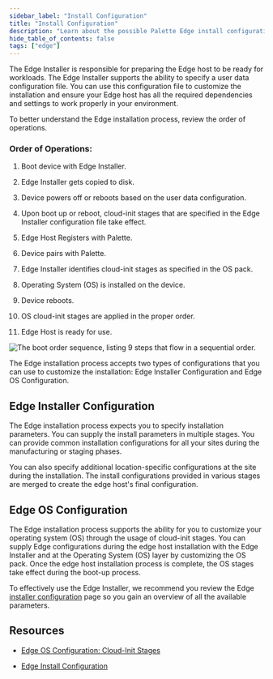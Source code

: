 ```yaml
---
sidebar_label: "Install Configuration"
title: "Install Configuration"
description: "Learn about the possible Palette Edge install configurations available."
hide_table_of_contents: false
tags: ["edge"]
---
```


The Edge Installer is responsible for preparing the Edge host to be ready for workloads. The Edge Installer supports the
ability to specify a user data configuration file. You can use this configuration file to customize the installation and
ensure your Edge host has all the required dependencies and settings to work properly in your environment.

To better understand the Edge installation process, review the order of operations.

### Order of Operations:

1. Boot device with Edge Installer.

2. Edge Installer gets copied to disk.

3. Device powers off or reboots based on the user data configuration.

4. Upon boot up or reboot, cloud-init stages that are specified in the Edge Installer configuration file take effect.

5. Edge Host Registers with Palette.

6. Device pairs with Palette.

7. Edge Installer identifies cloud-init stages as specified in the OS pack.

8. Operating System (OS) is installed on the device.

9. Device reboots.

10. OS cloud-init stages are applied in the proper order.

11. Edge Host is ready for use.

![The boot order sequence, listing 9 steps that flow in a sequential order.](/clusters_edge_cloud-init_boot-order-squence.png)

The Edge installation process accepts two types of configurations that you can use to customize the installation: Edge
Installer Configuration and Edge OS Configuration.

## Edge Installer Configuration

The Edge installation process expects you to specify installation parameters. You can supply the install parameters in
multiple stages. You can provide common installation configurations for all your sites during the manufacturing or
staging phases.

You can also specify additional location-specific configurations at the site during the installation. The install
configurations provided in various stages are merged to create the edge host's final configuration.

## Edge OS Configuration

The Edge installation process supports the ability for you to customize your operating system (OS) through the usage of
cloud-init stages. You can supply Edge configurations during the edge host installation with the Edge Installer and at
the Operating System (OS) layer by customizing the OS pack. Once the edge host installation process is complete, the OS
stages take effect during the boot-up process.

To effectively use the Edge Installer, we recommend you review the Edge
[installer configuration](installer-reference.md) page so you gain an overview of all the available parameters.

## Resources

- [Edge OS Configuration: Cloud-Init Stages](cloud-init.md)

- [Edge Install Configuration](installer-reference.md)
